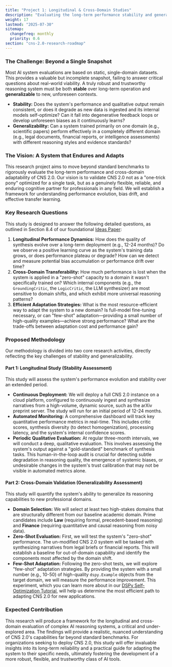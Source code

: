 ```yaml
---
title: "Project 1: Longitudinal & Cross-Domain Studies"
description: "Evaluating the long-term performance stability and generalization capabilities of the CNS 2.0 system across time and diverse professional domains."
weight: 17
lastmod: "2025-07-30"
sitemap:
  changefreq: monthly
  priority: 0.6
section: "cns-2.0-research-roadmap"
---
```


### The Challenge: Beyond a Single Snapshot

Most AI system evaluations are based on static, single-domain datasets. This provides a valuable but incomplete snapshot, failing to answer critical questions about real-world viability. A truly robust and trustworthy reasoning system must be both **stable** over long-term operation and **generalizable** to new, unforeseen contexts.

-   **Stability:** Does the system's performance and qualitative output remain consistent, or does it degrade as new data is ingested and its internal models self-optimize? Can it fall into degenerative feedback loops or develop unforeseen biases as it continuously learns?
-   **Generalizability:** Can a system trained primarily on one domain (e.g., scientific papers) perform effectively in a completely different domain (e.g., legal documents, financial reports, or intelligence assessments) with different reasoning styles and evidence standards?

### The Vision: A System that Endures and Adapts

This research project aims to move beyond standard benchmarks to rigorously evaluate the long-term performance and cross-domain adaptability of CNS 2.0. Our vision is to validate CNS 2.0 not as a "one-trick pony" optimized for a single task, but as a genuinely flexible, reliable, and enduring cognitive partner for professionals in any field. We will establish a framework for understanding performance evolution, bias drift, and effective transfer learning.

### Key Research Questions

This study is designed to answer the following detailed questions, as outlined in Section 8.4 of our foundational [Ideas Paper](/guides/cns-2.0-research-roadmap/in-depth/ideas-paper/):

1.  **Longitudinal Performance Dynamics:** How does the quality of synthesis evolve over a long-term deployment (e.g., 12-24 months)? Do we observe a positive learning curve as the system's training data grows, or does performance plateau or degrade? How can we detect and measure potential bias accumulation or performance drift over time?
2.  **Cross-Domain Transferability:** How much performance is lost when the system is applied in a "zero-shot" capacity to a domain it wasn't specifically trained on? Which internal components (e.g., the `GroundingCritic`, the `LogicCritic`, the LLM synthesizer) are most sensitive to domain shifts, and which exhibit more universal reasoning patterns?
3.  **Efficient Adaptation Strategies:** What is the most resource-efficient way to adapt the system to a new domain? Is full-model fine-tuning necessary, or can "few-shot" adaptation—providing a small number of high-quality examples—achieve strong performance? What are the trade-offs between adaptation cost and performance gain?

### Proposed Methodology

Our methodology is divided into two core research activities, directly reflecting the key challenges of stability and generalizability.

#### Part 1: Longitudinal Study (Stability Assessment)

This study will assess the system's performance evolution and stability over an extended period.

-   **Continuous Deployment:** We will deploy a full CNS 2.0 instance on a cloud platform, configured to continuously ingest and synthesize narratives from a high-volume, dynamic source, such as the arXiv preprint server. The study will run for an initial period of 12-24 months.
-   **Automated Monitoring:** A comprehensive dashboard will track key quantitative performance metrics in real-time. This includes critic scores, synthesis diversity (to detect homogenization), processing latency, and the system's internal confidence scores.
-   **Periodic Qualitative Evaluation:** At regular three-month intervals, we will conduct a deep, qualitative evaluation. This involves assessing the system's output against a "gold-standard" benchmark of synthesis tasks. This human-in-the-loop audit is crucial for detecting subtle degradation in reasoning quality, the emergence of systemic biases, or undesirable changes in the system's trust calibration that may not be visible in automated metrics alone.

#### Part 2: Cross-Domain Validation (Generalizability Assessment)

This study will quantify the system's ability to generalize its reasoning capabilities to new professional domains.

-   **Domain Selection:** We will select at least two high-stakes domains that are structurally different from our baseline academic domain. Prime candidates include **Law** (requiring formal, precedent-based reasoning) and **Finance** (requiring quantitative and causal reasoning from noisy data).
-   **Zero-Shot Evaluation:** First, we will test the system's "zero-shot" performance. The un-modified CNS 2.0 system will be tasked with synthesizing narratives from legal briefs or financial reports. This will establish a baseline for out-of-domain capability and identify the components most affected by the domain shift.
-   **Few-Shot Adaptation:** Following the zero-shot tests, we will explore "few-shot" adaptation strategies. By providing the system with a small number (e.g., 10-50) of high-quality `dspy.Example` objects from the target domain, we will measure the performance improvement. This experiment, which you can learn more about in our [DSPy Self-Optimization Tutorial](/guides/tutorials/dspy-self-optimization/1-introduction/), will help us determine the most efficient path to adapting CNS 2.0 for new applications.

### Expected Contribution

This research will produce a framework for the longitudinal and cross-domain evaluation of complex AI reasoning systems, a critical and under-explored area. The findings will provide a realistic, nuanced understanding of CNS 2.0's capabilities far beyond standard benchmarks. For organizations seeking to deploy CNS 2.0, this study will offer invaluable insights into its long-term reliability and a practical guide for adapting the system to their specific needs, ultimately fostering the development of a more robust, flexible, and trustworthy class of AI tools.
